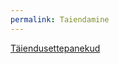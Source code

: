 ```yaml
---
permalink: Taiendamine
---
```


<a href='https://github.com/e-gov/MFN/issues' target='_new'>Täiendusettepanekud</a>